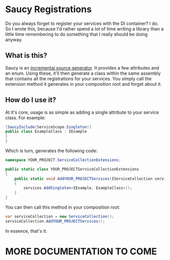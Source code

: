 # Saucy Registrations

Do you always forget to register your services with the DI container? I do. So I wrote this, because I'd rather spend a lot of time writing a library than a little time remembering to do something that I really should be doing anyway.

## What is this?

Saucy is an [incremental source generator](https://github.com/dotnet/roslyn/blob/main/docs/features/incremental-generators.md). It provides a few attributes and an enum. Using these, it'll then generate a class within the same assembly that contains all the registrations for your services. You simply call the extension method it generates in your composition root and forget about it.


## How do I use it?

At it's core, usage is as simple as adding a single attribute to your service class. For example:

```csharp
[SaucyInclude(ServiceScope.Singleton)]
public class ExampleClass : IExample
{
}
```

Which is turn, generates the following code:

```csharp
namespace YOUR_PROJECT.ServiceCollectionExtensions;

public static class YOUR_PROJECTServiceCollectionExtensions
{
    public static void AddYOUR_PROJECTServices(IServiceCollection services)
    {
        services.AddSingleton<IExample, ExampleClass>();
    }
}
```

You can then call this method in your composition root:

```csharp
var serviceCollection = new ServiceCollection();
serviceCollection.AddYOUR_PROJECTServices();
```

In essence, that's it. 

# MORE DOCUMENTATION TO COME